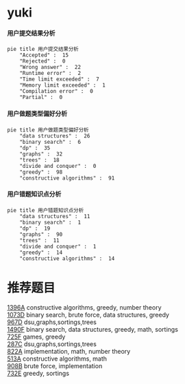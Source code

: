# __yuki__

<!-- tabs:start -->



#### **用户提交结果分析**

```mermaid
pie title 用户提交结果分析
    "Accepted" :  15
    "Rejected" :  0
    "Wrong answer" :  22
    "Runtime error" :  2
    "Time limit exceeded" :  7
    "Memory limit exceeded" :  1
    "Compilation error" :  0
    "Partial" :  0
```

#### **用户做题类型偏好分析**

```mermaid
pie title 用户做题类型偏好分析
    "data structures" :  26
    "binary search" :  6
    "dp" :  35
    "graphs" :  32
    "trees" :  18
    "divide and conquer" :  0
    "greedy" :  98
    "constructive algorithms" :  91
```
#### **用户错题知识点分析**

```mermaid
pie title 用户错题知识点分析
    "data structures" :  11
    "binary search" :  1
    "dp" :  19
    "graphs" :  90
    "trees" :  11
    "divide and conquer" :  1
    "greedy" :  14
    "constructive algorithms" :  14
```



<!-- tabs:end -->
# 推荐题目
[1396A](https://codeforces.com/contest/1396/problem/A)		constructive algorithms,
                        greedy,
                        number theory		  
[1073D](https://codeforces.com/contest/1073/problem/D)		binary search,
                        brute force,
                        data structures,
                        greedy		  
[967D](https://codeforces.com/contest/967/problem/D)		dsu,graphs,sortings,trees		  
[1490F](https://codeforces.com/contest/1490/problem/F)		binary search,
                        data structures,
                        greedy,
                        math,
                        sortings		  
[725F](https://codeforces.com/contest/725/problem/F)		games,
                        greedy		  
[287C](https://codeforces.com/contest/287/problem/C)		dsu,graphs,sortings,trees		  
[822A](https://codeforces.com/contest/822/problem/A)		implementation,
                        math,
                        number theory		  
[513A](https://codeforces.com/contest/513/problem/A)		constructive algorithms,
                        math		  
[908B](https://codeforces.com/contest/908/problem/B)		brute force,
                        implementation		  
[732E](https://codeforces.com/contest/732/problem/E)		greedy,
                        sortings		  
